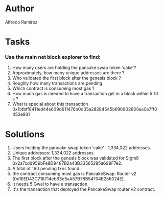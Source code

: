# Author
Alfredo Ramirez

# Tasks
### Use the main net block explorer to find:
1. How many users are holding the pancake swap token 'cake'?
2. Approximately, how many unique addresses are there ?
3. Who validated the first block after the genesis block ?
4. Roughly how many transactions are pending
5. Which contract is consuming most gas ?
6. How much gas is needed to have a transaction get in a block within 5 10 s ?
7. What is special about this transaction
0x1bfbff8411ed44e609d911476b0d35a28284545b690902806ea0a7ff0453e931

# Solutions
1. Users holding the pancake swap token 'cake' : 1,334,022 addresses.
2. Unique addresses: 1,334,022 addresses.
3. The first block after the genesis block was validated for Sigm8 0x2a7cdd959bFe8D9487B2a43B33565295a698F7e2.
4. A total of 160 pending txns found.
5. the contract consuming most gas is PancakeSwap: Router v2 (0x10ED43C718714eb63d5aA57B78B54704E256024E).
6. It needs 5 Gwei to have a transaction.
7. It's the transaction that deployed the PancakeSwap router v2 contract.
